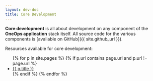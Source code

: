```yaml
---
layout: dev-doc
title: Core Development
---
```


__Core development__ is all about development on any component of the __OneOps application__ stack itself.
All source code for the various components is [available on GitHub]({{ site.github_url }}).

Resources available for core development:

<ul>
{% for p in site.pages %}
{% if p.url contains page.url and p.url != page.url %}
  <li><a href="{{ p.url }}">{{ p.title }}</a></li>
{% endif %}
{% endfor %}
</ul>
